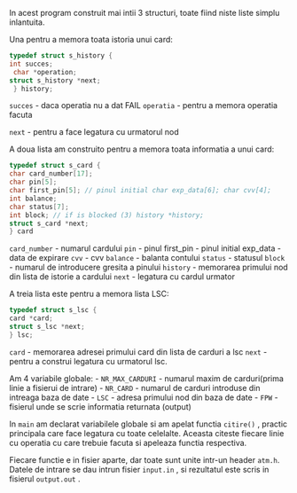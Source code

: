 In acest program construit mai intii 3 structuri, toate fiind niste liste simplu inlantuita.

Una pentru a memora toata istoria unui card:
```c
typedef struct s_history { 
int succes;
 char *operation; 
struct s_history *next;
 } history;
```
`succes` - daca operatia nu a dat FAIL `operatia` - pentru a memora operatia facuta 

`next` - pentru a face legatura cu urmatorul nod

A doua lista am construito pentru a memora toata informatia a unui card: 

```c
typedef struct s_card { 
char card_number[17]; 
char pin[5]; 
char first_pin[5]; // pinul initial char exp_data[6]; char cvv[4];
int balance; 
char status[7]; 
int block; // if is blocked (3) history *history; 
struct s_card *next; 
} card
```
`card_number` - numarul cardului 
`pin` - pinul first_pin - pinul initial exp_data - data de expirare 
`cvv` - cvv 
`balance` - balanta contului 
`status` - statusul 
`block` - numarul de introducere gresita a pinului 
`history` - memorarea primului nod din lista de istorie a cardului 
`next` - legatura cu cardul urmator

A treia lista este pentru a memora lista LSC: 
```c
typedef struct s_lsc { 
card *card; 
struct s_lsc *next; 
} lsc; 
```
`card` - memorarea adresei primului card din lista de carduri a lsc 
`next` - pentru a construi legatura cu urmatorul lsc.

Am 4 variabile globale: - `NR_MAX_CARDURI` - numarul maxim de carduri(prima linie a fisierui de intrare) - `NR_CARD` - numarul de carduri introduse din intreaga baza de date - `LSC` - adresa primului nod din baza de date - `FPW` - fisierul unde se scrie informatia returnata (output)

In `main` am declarat variabilele globale si am apelat functia `citire()` , practic principala care face legatura cu toate celelalte. Aceasta citeste fiecare linie cu operatia cu care trebuie facuta si apeleaza functia respectiva.

 Fiecare functie e in fisier aparte, dar toate sunt unite intr-un header `atm.h`. Datele de intrare se dau intrun fisier `input.in` , si rezultatul este scris in fisierul `output.out` .
